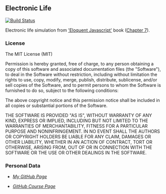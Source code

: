 ## Electronic Life

[![Build Status](https://travis-ci.org/ULL-ESIT-MII-CA-1718/electronic-life-KevMCh.svg?branch=master)](https://travis-ci.org/ULL-ESIT-MII-CA-1718/electronic-life-KevMCh)

Electronic life simulation from ['Eloquent Javascript'](http://eloquentjavascript.net/) book ([Chapter 7](http://eloquentjavascript.net/07_elife.html)).

### License

The MIT License (MIT)

Permission is hereby granted, free of charge, to any person obtaining a copy
of this software and associated documentation files (the "Software"), to deal
in the Software without restriction, including without limitation the rights
to use, copy, modify, merge, publish, distribute, sublicense, and/or sell
copies of the Software, and to permit persons to whom the Software is
furnished to do so, subject to the following conditions:

The above copyright notice and this permission notice shall be included in
all copies or substantial portions of the Software.

THE SOFTWARE IS PROVIDED "AS IS", WITHOUT WARRANTY OF ANY KIND, EXPRESS OR
IMPLIED, INCLUDING BUT NOT LIMITED TO THE WARRANTIES OF MERCHANTABILITY,
FITNESS FOR A PARTICULAR PURPOSE AND NONINFRINGEMENT. IN NO EVENT SHALL THE
AUTHORS OR COPYRIGHT HOLDERS BE LIABLE FOR ANY CLAIM, DAMAGES OR OTHER
LIABILITY, WHETHER IN AN ACTION OF CONTRACT, TORT OR OTHERWISE, ARISING FROM,
OUT OF OR IN CONNECTION WITH THE SOFTWARE OR THE USE OR OTHER DEALINGS IN
THE SOFTWARE.

### Personal Data
* *[My GitHub Page](https://kevmch.github.io/)*

* *[GitHub Course Page](https://ull-esit-mii-ca-1718.github.io/docs/index.html)*
